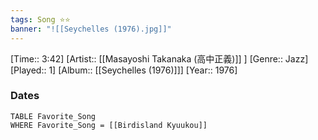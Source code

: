 ```yaml
---
tags: Song ⭐⭐ 
banner: "![[Seychelles (1976).jpg]]"
---
```

[Time:: 3:42]
[Artist:: [[Masayoshi Takanaka (高中正義)]] ]
[Genre:: Jazz]
[Played:: 1]
[Album:: [[Seychelles (1976)]]]
[Year:: 1976]
### Dates
````dataview
TABLE Favorite_Song
WHERE Favorite_Song = [[Birdisland Kyuukou]]
````